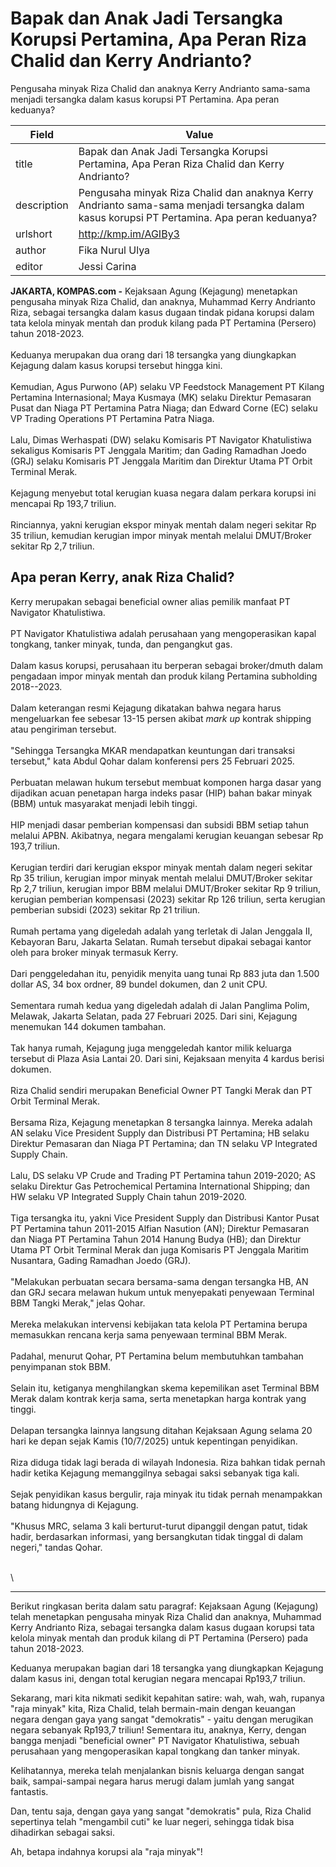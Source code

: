 # Bapak dan Anak Jadi Tersangka Korupsi Pertamina, Apa Peran Riza Chalid dan Kerry Andrianto?

Pengusaha minyak Riza Chalid dan anaknya Kerry Andrianto sama-sama menjadi tersangka dalam kasus korupsi PT Pertamina. Apa peran keduanya? 

| Field       | Value                                                       |
|-------------|-------------------------------------------------------------|
| title       | Bapak dan Anak Jadi Tersangka Korupsi Pertamina, Apa Peran Riza Chalid dan Kerry Andrianto? |
| description | Pengusaha minyak Riza Chalid dan anaknya Kerry Andrianto sama-sama menjadi tersangka dalam kasus korupsi PT Pertamina. Apa peran keduanya?  |
| urlshort    | http://kmp.im/AGIBy3 |
| author      | Fika Nurul Ulya |
| editor      | Jessi Carina |

**JAKARTA, KOMPAS.com -** Kejaksaan Agung (Kejagung) menetapkan pengusaha minyak Riza Chalid, dan anaknya, Muhammad Kerry Andrianto Riza, sebagai tersangka dalam kasus dugaan tindak pidana korupsi dalam tata kelola minyak mentah dan produk kilang pada PT Pertamina (Persero) tahun 2018-2023.\
\
Keduanya merupakan dua orang dari 18 tersangka yang diungkapkan Kejagung dalam kasus korupsi tersebut hingga kini.\
\
Kemudian, Agus Purwono (AP) selaku VP Feedstock Management PT Kilang Pertamina Internasional; Maya Kusmaya (MK) selaku Direktur Pemasaran Pusat dan Niaga PT Pertamina Patra Niaga; dan Edward Corne (EC) selaku VP Trading Operations PT Pertamina Patra Niaga.\
\
Lalu, Dimas Werhaspati (DW) selaku Komisaris PT Navigator Khatulistiwa sekaligus Komisaris PT Jenggala Maritim; dan Gading Ramadhan Joedo (GRJ) selaku Komisaris PT Jenggala Maritim dan Direktur Utama PT Orbit Terminal Merak.\
\
Kejagung menyebut total kerugian kuasa negara dalam perkara korupsi ini mencapai Rp 193,7 triliun.\
\
Rinciannya, yakni kerugian ekspor minyak mentah dalam negeri sekitar Rp 35 triliun, kemudian kerugian impor minyak mentah melalui DMUT/Broker sekitar Rp 2,7 triliun.

## Apa peran Kerry, anak Riza Chalid?

Kerry merupakan sebagai beneficial owner alias pemilik manfaat PT Navigator Khatulistiwa.\
\
PT Navigator Khatulistiwa adalah perusahaan yang mengoperasikan kapal tongkang, tanker minyak, tunda, dan pengangkut gas.\
\
Dalam kasus korupsi, perusahaan itu berperan sebagai broker/dmuth dalam pengadaan impor minyak mentah dan produk kilang Pertamina subholding 2018--2023.\
\
Dalam keterangan resmi Kejagung dikatakan bahwa negara harus mengeluarkan fee sebesar 13-15 persen akibat *mark up* kontrak shipping atau pengiriman tersebut.\
\
\"Sehingga Tersangka MKAR mendapatkan keuntungan dari transaksi tersebut," kata Abdul Qohar dalam konferensi pers 25 Februari 2025.\
\
Perbuatan melawan hukum tersebut membuat komponen harga dasar yang dijadikan acuan penetapan harga indeks pasar (HIP) bahan bakar minyak (BBM) untuk masyarakat menjadi lebih tinggi.\
\
HIP menjadi dasar pemberian kompensasi dan subsidi BBM setiap tahun melalui APBN. Akibatnya, negara mengalami kerugian keuangan sebesar Rp 193,7 triliun.\
\
Kerugian terdiri dari kerugian ekspor minyak mentah dalam negeri sekitar Rp 35 triliun, kerugian impor minyak mentah melalui DMUT/Broker sekitar Rp 2,7 triliun, kerugian impor BBM melalui DMUT/Broker sekitar Rp 9 triliun, kerugian pemberian kompensasi (2023) sekitar Rp 126 triliun, serta kerugian pemberian subsidi (2023) sekitar Rp 21 triliun.\
\
Rumah pertama yang digeledah adalah yang terletak di Jalan Jenggala II, Kebayoran Baru, Jakarta Selatan. Rumah tersebut dipakai sebagai kantor oleh para broker minyak termasuk Kerry.\
\
Dari penggeledahan itu, penyidik menyita uang tunai Rp 883 juta dan 1.500 dollar AS, 34 box ordner, 89 bundel dokumen, dan 2 unit CPU.\
\
Sementara rumah kedua yang digeledah adalah di Jalan Panglima Polim, Melawak, Jakarta Selatan, pada 27 Februari 2025. Dari sini, Kejagung menemukan 144 dokumen tambahan.\
\
Tak hanya rumah, Kejagung juga menggeledah kantor milik keluarga tersebut di Plaza Asia Lantai 20. Dari sini, Kejaksaan menyita 4 kardus berisi dokumen.\
\
Riza Chalid sendiri merupakan Beneficial Owner PT Tangki Merak dan PT Orbit Terminal Merak.\
\
Bersama Riza, Kejagung menetapkan 8 tersangka lainnya. Mereka adalah AN selaku Vice President Supply dan Distribusi PT Pertamina; HB selaku Direktur Pemasaran dan Niaga PT Pertamina; dan TN selaku VP Integrated Supply Chain.\
\
Lalu, DS selaku VP Crude and Trading PT Pertamina tahun 2019-2020; AS selaku Direktur Gas Petrochemical Pertamina International Shipping; dan HW selaku VP Integrated Supply Chain tahun 2019-2020.\
\
Tiga tersangka itu, yakni Vice President Supply dan Distribusi Kantor Pusat PT Pertamina tahun 2011-2015 Alfian Nasution (AN); Direktur Pemasaran dan Niaga PT Pertamina Tahun 2014 Hanung Budya (HB); dan Direktur Utama PT Orbit Terminal Merak dan juga Komisaris PT Jenggala Maritim Nusantara, Gading Ramadhan Joedo (GRJ).\
\
\"Melakukan perbuatan secara bersama-sama dengan tersangka HB, AN dan GRJ secara melawan hukum untuk menyepakati penyewaan Terminal BBM Tangki Merak,\" jelas Qohar.\
\
Mereka melakukan intervensi kebijakan tata kelola PT Pertamina berupa memasukkan rencana kerja sama penyewaan terminal BBM Merak.\
\
Padahal, menurut Qohar, PT Pertamina belum membutuhkan tambahan penyimpanan stok BBM.\
\
Selain itu, ketiganya menghilangkan skema kepemilikan aset Terminal BBM Merak dalam kontrak kerja sama, serta menetapkan harga kontrak yang tinggi.\
\
Delapan tersangka lainnya langsung ditahan Kejaksaan Agung selama 20 hari ke depan sejak Kamis (10/7/2025) untuk kepentingan penyidikan.\
\
Riza diduga tidak lagi berada di wilayah Indonesia. Riza bahkan tidak pernah hadir ketika Kejagung memanggilnya sebagai saksi sebanyak tiga kali.\
\
Sejak penyidikan kasus bergulir, raja minyak itu tidak pernah menampakkan batang hidungnya di Kejagung.\
\
"Khusus MRC, selama 3 kali berturut-turut dipanggil dengan patut, tidak hadir, berdasarkan informasi, yang bersangkutan tidak tinggal di dalam negeri," tandas Qohar.

\
\

---
Berikut ringkasan berita dalam satu paragraf: Kejaksaan Agung (Kejagung) telah menetapkan pengusaha minyak Riza Chalid dan anaknya, Muhammad Kerry Andrianto Riza, sebagai tersangka dalam kasus dugaan korupsi tata kelola minyak mentah dan produk kilang di PT Pertamina (Persero) pada tahun 2018-2023.

 Keduanya merupakan bagian dari 18 tersangka yang diungkapkan Kejagung dalam kasus ini, dengan total kerugian negara mencapai Rp193,7 triliun.



Sekarang, mari kita nikmati sedikit kepahitan satire: wah, wah, wah, rupanya "raja minyak" kita, Riza Chalid, telah bermain-main dengan keuangan negara dengan gaya yang sangat "demokratis" - yaitu dengan merugikan negara sebanyak Rp193,7 triliun! Sementara itu, anaknya, Kerry, dengan bangga menjadi "beneficial owner" PT Navigator Khatulistiwa, sebuah perusahaan yang mengoperasikan kapal tongkang dan tanker minyak.

 Kelihatannya, mereka telah menjalankan bisnis keluarga dengan sangat baik, sampai-sampai negara harus merugi dalam jumlah yang sangat fantastis.

 Dan, tentu saja, dengan gaya yang sangat "demokratis" pula, Riza Chalid sepertinya telah "mengambil cuti" ke luar negeri, sehingga tidak bisa dihadirkan sebagai saksi.

 Ah, betapa indahnya korupsi ala "raja minyak"!
